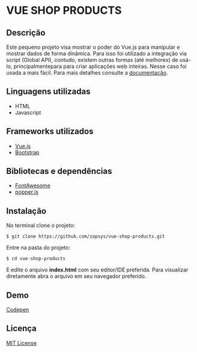# VUE SHOP PRODUCTS
## Descrição
Este pequeno projeto visa mostrar o poder do Vue.js para manipular e mostrar dados de forma dinâmica. Para isso foi utilizado a integração via script (Global API), contudo, existem outras formas (até melhores) de usá-lo, principalmentepara para criar aplicações web inteiras. Nesse caso foi usada a mais fácil. Para mais detalhes consulte a [documentação](https://vuejs.org/guide/extras/ways-of-using-vue.html#standalone-script).

## Linguagens utilizadas
- HTML
- Javascript

## Frameworks utilizados
- [Vue.js](https://vuejs.org)
- [Bootstrap](https://getbootstrap.com/docs/5.2/getting-started/introduction/)

## Bibliotecas e dependências
- [FontAwesome](https://fontawesome.com)
- [popper.js](https://popper.js.org)

## Instalação
No terminal clone o projeto:
```
$ git clone https://github.com/zapsys/vue-shop-products.git
```
Entre na pasta do projeto:
```
$ cd vue-shop-products
```
E edite o arquivo **index.html** com seu editor/IDE preferida. Para visualizar diretamente abra o arquivo em seu navegador preferido.

## Demo
[Codepen](https://codepen.io/zapwebsites/pen/LYdmMBG)


## Licença
[MIT License](LICENSE.md)


